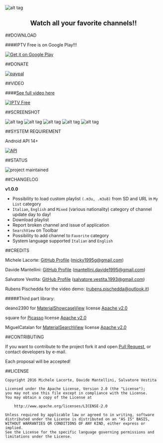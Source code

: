 ![alt tag](http://s32.postimg.org/lcrg2kfph/Progetto_Icona_Copia.png) 

<h2 align="center">Watch all your favorite channels!!</h1>

##DOWNLOAD

####IPTV Free is on Google Play!!!

<a href="https://play.google.com/store/apps/details?id=it.michelelacorte.iptvfree">
<img alt="Get it on Google Play" src="http://s13.postimg.org/543fm7tuf/google_play.png" />
</a>

##DONATE

[![paypal](https://www.paypalobjects.com/en_US/i/btn/btn_donateCC_LG.gif)](https://www.paypal.com/cgi-bin/webscr?cmd=_s-xclick&hosted_button_id=D6QRUWYCM5DFE)

##VIDEO

####[See full video here](https://youtu.be/Ssf2w-1ZfbU)

[![IPTV Free](http://i.giphy.com/l41Yh6nk82VgjeFGM.gif)](https://youtu.be/Ssf2w-1ZfbU)

##SCREENSHOT

![alt tag](http://s32.postimg.org/cdi0frgo5/screen1.png) 
![alt tag](http://s32.postimg.org/5gaz0re3p/screen2.png) 
![alt tag](http://s32.postimg.org/uacjv8mcl/screen3.png) 
![alt tag](http://s32.postimg.org/aud6gb6h1/screen5.png) 
![alt tag](http://s32.postimg.org/4bcs10j6t/screen4.png) 

##SYSTEM REQUIREMENT

Android API 14+

[![API](https://img.shields.io/badge/API-14%2B-yellow.svg?style=flat)](https://android-arsenal.com/api?level=14)

##STATUS

![project maintained](https://img.shields.io/badge/Project-Maintained-green.svg)

##CHANGELOG

**v1.0.0**

- Possibility to load custom playlist `(.m3u, .m3u8)` from SD and URL in `My List` category
- `Italian`, `English` and `Mixed` (various nationality) category of channel update day to day!
- Download playlist
- Report broken channel and issue of application
- `SearchView` on Toolbar
- Possibility to add channel to `Favorite` category
- System language supported `Italian` and `English`

##CREDITS

Michele Lacorte: [GitHub Profile](https://github.com/michelelacorte) (micky1995g@gmail.com)

Davide Mantellini: [GitHub Profile](https://github.com/DavideMant) (mantellini.davide1995@gmail.com)
 
Salvatore Vestita: [GitHub Profile](https://github.com/saso93) (salvatore.vestita.1993@gmail.com)

Rubens Pischedda for the video demo: (rubens.pischedda@outlook.it)

#####Third part library:

deano2390 for [MaterialShowcaseView](https://github.com/deano2390/MaterialShowcaseView) license [Apache v2.0](http://www.apache.org/licenses/LICENSE-2.0)

square for [Picasso](http://square.github.io/picasso/) license [Apache v2.0](http://www.apache.org/licenses/LICENSE-2.0)

MiguelCatalan for [MaterialSearchView](https://github.com/MiguelCatalan/MaterialSearchView) license [Apache v2.0](http://www.apache.org/licenses/LICENSE-2.0)

##CONTRIBUTING

If you want to contribute to the project fork it and open [Pull Request](https://github.com/michelelacorte/IPTVFree/pulls), or contact developers by e-mail.

Each proposal will be accepted!

##LICENSE

```
Copyright 2016 Michele Lacorte, Davide Mantellini, Salvatore Vestita

Licensed under the Apache License, Version 2.0 (the "License");
you may not use this file except in compliance with the License.
You may obtain a copy of the License at

    http://www.apache.org/licenses/LICENSE-2.0

Unless required by applicable law or agreed to in writing, software
distributed under the License is distributed on an "AS IS" BASIS,
WITHOUT WARRANTIES OR CONDITIONS OF ANY KIND, either express or implied.
See the License for the specific language governing permissions and
limitations under the License.
```

